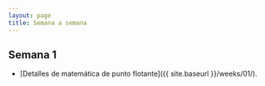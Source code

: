 ```yaml
---
layout: page
title: Semana a semana
---
```


## Semana 1
* [Detalles de matemática de punto flotante]({{ site.baseurl }}/weeks/01/).

